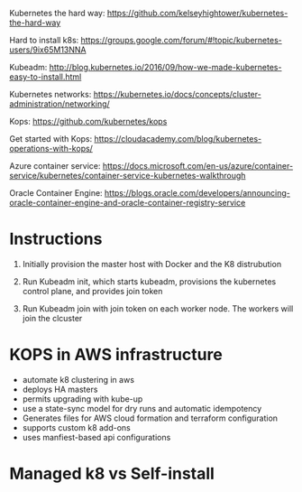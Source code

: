 Kubernetes the hard way: https://github.com/kelseyhightower/kubernetes-the-hard-way

Hard to install k8s: https://groups.google.com/forum/#!topic/kubernetes-users/9ix65M13NNA

Kubeadm: http://blog.kubernetes.io/2016/09/how-we-made-kubernetes-easy-to-install.html

Kubernetes networks: https://kubernetes.io/docs/concepts/cluster-administration/networking/

Kops: https://github.com/kubernetes/kops

Get started with Kops: https://cloudacademy.com/blog/kubernetes-operations-with-kops/

Azure container service: https://docs.microsoft.com/en-us/azure/container-service/kubernetes/container-service-kubernetes-walkthrough

Oracle Container Engine: https://blogs.oracle.com/developers/announcing-oracle-container-engine-and-oracle-container-registry-service

# Instructions

1. Initially provision the master host with Docker and the K8 distrubution

2. Run Kubeadm init, which starts kubeadm, provisions the kubernetes control plane, and provides join token

3. Run Kubeadm join with join token on each worker node. The workers
 will join the clcuster 

# KOPS in AWS infrastructure
- automate k8 clustering in aws
- deploys HA masters
- permits upgrading with kube-up 
- use a state-sync model for dry runs and automatic idempotency
- Generates files for AWS cloud formation and terraform 
configuration 
- supports custom k8 add-ons
- uses manfiest-based api configurations

# Managed k8 vs Self-install 
